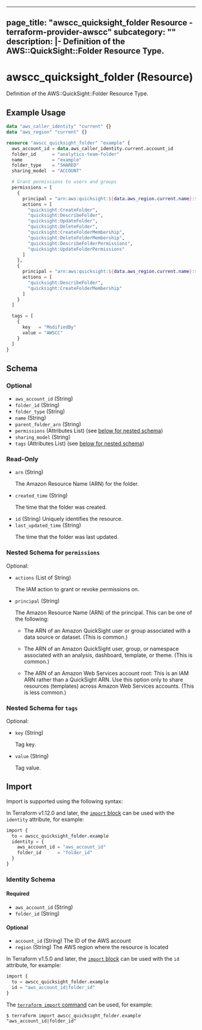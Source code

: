 
---
page_title: "awscc_quicksight_folder Resource - terraform-provider-awscc"
subcategory: ""
description: |-
  Definition of the AWS::QuickSight::Folder Resource Type.
---

# awscc_quicksight_folder (Resource)

Definition of the AWS::QuickSight::Folder Resource Type.

## Example Usage

```terraform
data "aws_caller_identity" "current" {}
data "aws_region" "current" {}

resource "awscc_quicksight_folder" "example" {
  aws_account_id = data.aws_caller_identity.current.account_id
  folder_id      = "analytics-team-folder"
  name           = "example"
  folder_type    = "SHARED"
  sharing_model  = "ACCOUNT"

  # Grant permissions to users and groups
  permissions = [
    {
      principal = "arn:aws:quicksight:${data.aws_region.current.name}:${data.aws_caller_identity.current.account_id}:user/default/analytics-admin"
      actions = [
        "quicksight:CreateFolder",
        "quicksight:DescribeFolder",
        "quicksight:UpdateFolder",
        "quicksight:DeleteFolder",
        "quicksight:CreateFolderMembership",
        "quicksight:DeleteFolderMembership",
        "quicksight:DescribeFolderPermissions",
        "quicksight:UpdateFolderPermissions"
      ]
    },
    {
      principal = "arn:aws:quicksight:${data.aws_region.current.name}:${data.aws_caller_identity.current.account_id}:group/default/analytics-team"
      actions = [
        "quicksight:DescribeFolder",
        "quicksight:CreateFolderMembership"
      ]
    }
  ]

  tags = [
    {
      key   = "ModifiedBy"
      value = "AWSCC"
    }
  ]
}
```

<!-- schema generated by tfplugindocs -->
## Schema

### Optional

- `aws_account_id` (String)
- `folder_id` (String)
- `folder_type` (String)
- `name` (String)
- `parent_folder_arn` (String)
- `permissions` (Attributes List) (see [below for nested schema](#nestedatt--permissions))
- `sharing_model` (String)
- `tags` (Attributes List) (see [below for nested schema](#nestedatt--tags))

### Read-Only

- `arn` (String) <p>The Amazon Resource Name (ARN) for the folder.</p>
- `created_time` (String) <p>The time that the folder was created.</p>
- `id` (String) Uniquely identifies the resource.
- `last_updated_time` (String) <p>The time that the folder was last updated.</p>

<a id="nestedatt--permissions"></a>
### Nested Schema for `permissions`

Optional:

- `actions` (List of String) <p>The IAM action to grant or revoke permissions on.</p>
- `principal` (String) <p>The Amazon Resource Name (ARN) of the principal. This can be one of the
            following:</p>
         <ul>
            <li>
               <p>The ARN of an Amazon QuickSight user or group associated with a data source or dataset. (This is common.)</p>
            </li>
            <li>
               <p>The ARN of an Amazon QuickSight user, group, or namespace associated with an analysis, dashboard, template, or theme. (This is common.)</p>
            </li>
            <li>
               <p>The ARN of an Amazon Web Services account root: This is an IAM ARN rather than a QuickSight
                    ARN. Use this option only to share resources (templates) across Amazon Web Services accounts.
                    (This is less common.) </p>
            </li>
         </ul>


<a id="nestedatt--tags"></a>
### Nested Schema for `tags`

Optional:

- `key` (String) <p>Tag key.</p>
- `value` (String) <p>Tag value.</p>

## Import

Import is supported using the following syntax:

In Terraform v1.12.0 and later, the [`import` block](https://developer.hashicorp.com/terraform/language/import) can be used with the `identity` attribute, for example:

```terraform
import {
  to = awscc_quicksight_folder.example
  identity = {
    aws_account_id = "aws_account_id"
    folder_id      = "folder_id"
  }
}
```

<!-- schema generated by tfplugindocs -->
### Identity Schema

#### Required

- `aws_account_id` (String)
- `folder_id` (String)

#### Optional

- `account_id` (String) The ID of the AWS account
- `region` (String) The AWS region where the resource is located

In Terraform v1.5.0 and later, the [`import` block](https://developer.hashicorp.com/terraform/language/import) can be used with the `id` attribute, for example:

```terraform
import {
  to = awscc_quicksight_folder.example
  id = "aws_account_id|folder_id"
}
```

The [`terraform import` command](https://developer.hashicorp.com/terraform/cli/commands/import) can be used, for example:

```shell
$ terraform import awscc_quicksight_folder.example "aws_account_id|folder_id"
```
